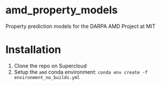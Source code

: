 # amd_property_models
Property prediction models for the DARPA AMD Project at MIT


# Installation
1. Clone the repo on Supercloud
2. Setup the `amd` conda environment: `conda env create -f environment_no_builds.yml`